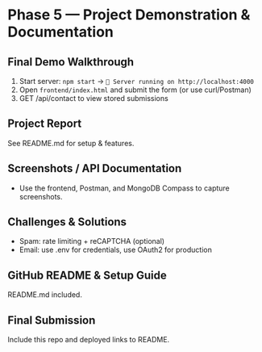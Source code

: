 # Phase 5 — Project Demonstration & Documentation

## Final Demo Walkthrough
1. Start server: `npm start` → `🚀 Server running on http://localhost:4000`
2. Open `frontend/index.html` and submit the form (or use curl/Postman)
3. GET /api/contact to view stored submissions

## Project Report
See README.md for setup & features.

## Screenshots / API Documentation
- Use the frontend, Postman, and MongoDB Compass to capture screenshots.

## Challenges & Solutions
- Spam: rate limiting + reCAPTCHA (optional)
- Email: use .env for credentials, use OAuth2 for production

## GitHub README & Setup Guide
README.md included.

## Final Submission
Include this repo and deployed links to README.
